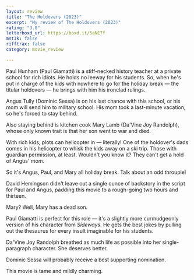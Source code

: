 ```yaml
---
layout: review
title: "The Holdovers (2023)"
excerpt: "My review of The Holdovers (2023)"
rating: "3.0"
letterboxd_url: https://boxd.it/5aNE7f
mst3k: false
rifftrax: false
category: movie_review

---
```


Paul Hunham (Paul Giamatti) is a stiff-necked history teacher at a private school for rich idiots. He holds no leeway for his students. So, when he's put in charge of the kids with nowhere to go for the holiday break — the titular holdovers — he brings with him his ironclad rulings.

Angus Tully (Dominic Sessa) is on his last chance with this school, or his mom will send him to military school. His mom took a last-minute vacation, so he's forced to stay behind.

Also staying behind is kitchen cook Mary Lamb (Da'Vine Joy Randolph), whose only known trait is that her son went to war and died.

With rich kids, plots can helicopter in — literally! One of the holdover's dads comes in his helicopter to whisk the kids away on a ski trip. Those with guardian permission, at least. Wouldn't you know it? They can't get a hold of Angus' mom.

So it's Angus, Paul, and Mary all holiday break. Talk about an odd throuple!

David Hemingson didn't leave out a single ounce of backstory in the script for Paul and Angus, padding this movie to a rough-going two hours and thirteen.

Mary? Well, Mary has a dead son.

Paul Giamatti is perfect for this role — it's a slightly more curmudgeonly version of his character from <i>Sideways</i>. He gets the best jokes by pulling out the thesaurus for every insult imaginable for his students.

Da'Vine Joy Randolph breathed as much life as possible into her single-paragraph character. She deserves better.

Dominic Sessa will probably receive a best supporting nomination.

This movie is tame and mildly charming.